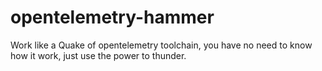 # opentelemetry-hammer
Work like a Quake of opentelemetry toolchain, you have no need to know how it work, just use the power to thunder.
